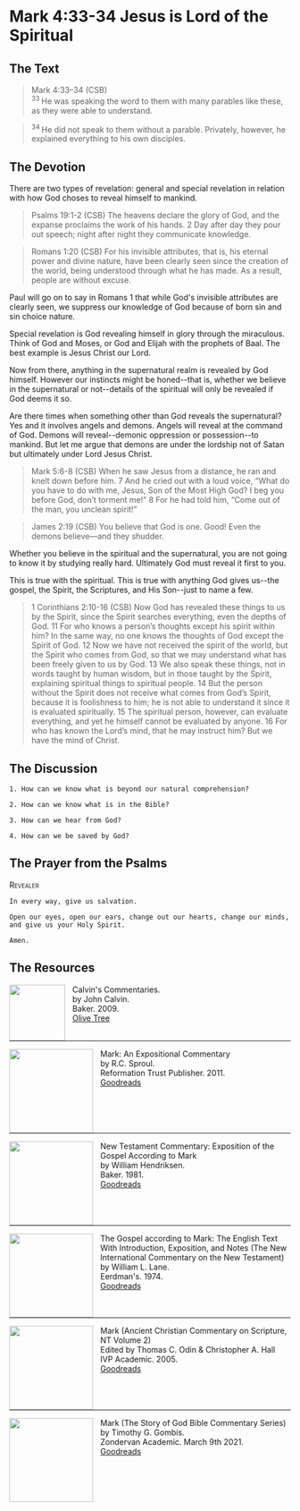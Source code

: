# Mark 4:33-34 Jesus is Lord of the Spiritual

## The Text

>Mark 4:33–34 (CSB)  
><sup> 33 </sup> He was speaking the word to them with many parables like these, as they were able to understand. 

><sup> 34 </sup> He did not speak to them without a parable. Privately, however, he explained everything to his own disciples.

## The Devotion

There are two types of revelation: general and special revelation in relation with how God choses to reveal himself to mankind.

>Psalms 19:1-2 (CSB) The heavens declare the glory of God,
and the expanse proclaims the work of his hands.
2 Day after day they pour out speech;
night after night they communicate knowledge.

>Romans 1:20 (CSB) For his invisible attributes, that is, his eternal power and divine nature, have been clearly seen since the creation of the world, being understood through what he has made. As a result, people are without excuse.

Paul will go on to say in Romans 1 that while God's invisible attributes are clearly seen, we suppress our knowledge of God because of born sin and sin choice nature.

Special revelation is God revealing himself in glory through the miraculous. Think of God and Moses, or God and Elijah with the prophets of Baal. The best example is Jesus Christ our Lord.

Now from there, anything in the supernatural realm is revealed by God himself. However our instincts might be honed--that is, whether we believe in the supernatural or not--details of the spiritual will only be revealed if God deems it so.

Are there times when something other than God reveals the supernatural? Yes and it involves angels and demons.  Angels will reveal at the command of God. Demons will reveal--demonic oppression or possession--to mankind. But let me argue that demons are under the lordship not of Satan but ultimately under Lord Jesus Christ.

>Mark 5:6-8 (CSB) When he saw Jesus from a distance, he ran and knelt down before him. 7 And he cried out with a loud voice, “What do you have to do with me, Jesus, Son of the Most High God? I beg you before God, don’t torment me!” 8 For he had told him, “Come out of the man, you unclean spirit!”

>James 2:19 (CSB) You believe that God is one. Good! Even the demons believe—and they shudder.

Whether you believe in the spiritual and the supernatural, you are not going to know it by studying really hard. Ultimately God must reveal it first to you.

This is true with the spiritual. This is true with anything God gives us--the gospel, the Spirit, the Scriptures, and His Son--just to name a few.

>1 Corinthians 2:10-16 (CSB) Now God has revealed these things to us by the Spirit, since the Spirit searches everything, even the depths of God. 11 For who knows a person’s thoughts except his spirit within him? In the same way, no one knows the thoughts of God except the Spirit of God. 12 Now we have not received the spirit of the world, but the Spirit who comes from God, so that we may understand what has been freely given to us by God. 13 We also speak these things, not in words taught by human wisdom, but in those taught by the Spirit, explaining spiritual things to spiritual people. 14 But the person without the Spirit does not receive what comes from God’s Spirit, because it is foolishness to him; he is not able to understand it since it is evaluated spiritually. 15 The spiritual person, however, can evaluate everything, and yet he himself cannot be evaluated by anyone. 16 For
who has known the Lord’s mind,
that he may instruct him?
But we have the mind of Christ.

## The Discussion

```text
1. How can we know what is beyond our natural comprehension?

2. How can we know what is in the Bible?

3. How can we hear from God?

4. How can we be saved by God?
```

## The Prayer from the Psalms

>

<div style='font-variant: small-caps;'>
Revealer 
</div>

```text
In every way, give us salvation.

Open our eyes, open our ears, change out our hearts, change our minds, and give us your Holy Spirit.

Amen.
```

<div style="page-break-after: always;"></div>


## The Resources

<p style="clear:both;">

<img src="/images/commentary-calvin-set.png" align="left" width="100" style="padding-right: 10px" />Calvin's Commentaries.  
by John Calvin.  
Baker. 2009.  
[Olive Tree](https://www.olivetree.com/store/product.php?productid=17517)

<p style="clear:both;">

---

<img src="/images/commentary-mark-sproul.jpg" align="left" width="150" style="padding-right: 10px" />Mark: An Expositional Commentary  
by R.C. Sproul.  
Reformation Trust Publisher. 2011.  
[Goodreads](https://www.goodreads.com/book/show/13329901-mark?ac=1&from_search=true&qid=AjPCOwNAXj&rank=1)

<p style="clear:both;">

---

<img src="/images/commentary-mark-hendriksen.jpg" align="left" width="150" style="padding-right: 10px" />New Testament Commentary: Exposition of the Gospel According to Mark  
by William Hendriksen.  
Baker. 1981.  
[Goodreads](https://www.goodreads.com/book/show/2365098.Mark)

<p style="clear:both;">

---

<img src="/images/commentary-mark-lane.jpg" align="left" width="150" style="padding-right: 10px" />The Gospel according to Mark: The English Text With Introduction, Exposition, and Notes (The New International Commentary on the New Testament)  
by William L. Lane.  
Eerdman's. 1974.  
[Goodreads](https://www.goodreads.com/book/show/978619.The_Gospel_of_Mark?from_search=true&from_srp=true&qid=UOUMUiJ7z4&rank=2)

<p style="clear:both;">

---

<img src="/images/commentary-mark-oden.jpg" align="left" width="150" style="padding-right: 10px" />Mark (Ancient Christian Commentary on Scripture, NT Volume 2)  
Edited by Thomas C. Odin & Christopher A. Hall  
IVP Academic. 2005.  
[Goodreads](https://www.goodreads.com/book/show/33015669-mark)

<p style="clear:both;">

---

<img src="/images/commentary-mark-gombis.jpg" align="left" width="150" style="padding-right: 10px" />Mark (The Story of God Bible Commentary Series)  
by Timothy G. Gombis.   
Zondervan Academic. March 9th 2021.  
[Goodreads](https://www.goodreads.com/book/show/54287613-mark)

<p style="clear:both;">
